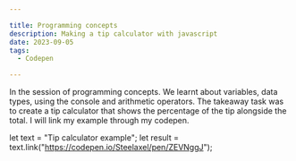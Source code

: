 ```yaml
---

title: Programming concepts
description: Making a tip calculator with javascript
date: 2023-09-05
tags:
  - Codepen

---
```

In the session of programming concepts. We learnt about variables, data types, using the console and arithmetic operators. The takeaway task was to create a tip calculator that shows the percentage of the tip alongside the total. I will link my example through my codepen.

let text = "Tip calculator example";
let result = text.link("https://codepen.io/Steelaxel/pen/ZEVNggJ");

